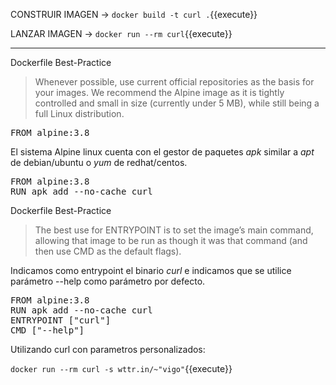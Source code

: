 

CONSTRUIR IMAGEN -> `docker build -t curl .`{{execute}}

LANZAR IMAGEN -> `docker run --rm curl`{{execute}}

---

Dockerfile Best-Practice

>Whenever possible, use current official repositories as the basis for your images. 
We recommend the Alpine image as it is tightly controlled and small in size (currently under 5 MB), 
while still being a full Linux distribution.


<pre class="file" data-filename="Dockerfile" data-target="replace">
FROM alpine:3.8
</pre>
          

El sistema Alpine linux cuenta con el gestor de paquetes _apk_ similar a _apt_ de debian/ubuntu o _yum_ de redhat/centos.

<pre class="file" data-filename="Dockerfile" data-target="replace">
FROM alpine:3.8
RUN apk add --no-cache curl
</pre>

Dockerfile Best-Practice
>The best use for ENTRYPOINT is to set the image’s main command, allowing that image to be run as though it was that command (and then use CMD as the default flags).

Indicamos como entrypoint el binario _curl_ e indicamos que se utilice parámetro --help como parámetro por defecto.

<pre class="file" data-filename="Dockerfile" data-target="replace">
FROM alpine:3.8
RUN apk add --no-cache curl
ENTRYPOINT ["curl"]
CMD ["--help"]
</pre>

Utilizando curl con parametros personalizados:

`docker run --rm curl -s wttr.in/~"vigo"`{{execute}}
